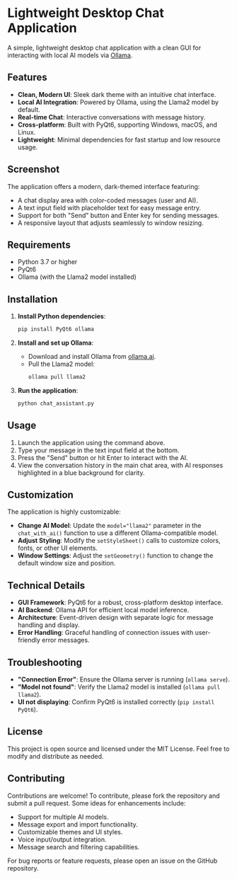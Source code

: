 # Lightweight Desktop Chat Application

A simple, lightweight desktop chat application with a clean GUI for interacting with local AI models via [Ollama](https://ollama.ai).

## Features

- **Clean, Modern UI**: Sleek dark theme with an intuitive chat interface.
- **Local AI Integration**: Powered by Ollama, using the Llama2 model by default.
- **Real-time Chat**: Interactive conversations with message history.
- **Cross-platform**: Built with PyQt6, supporting Windows, macOS, and Linux.
- **Lightweight**: Minimal dependencies for fast startup and low resource usage.

## Screenshot

The application offers a modern, dark-themed interface featuring:

- A chat display area with color-coded messages (user and AI).
- A text input field with placeholder text for easy message entry.
- Support for both "Send" button and Enter key for sending messages.
- A responsive layout that adjusts seamlessly to window resizing.

## Requirements

- Python 3.7 or higher
- PyQt6
- Ollama (with the Llama2 model installed)

## Installation

1. **Install Python dependencies**:
   ```bash
   pip install PyQt6 ollama
   ```

2. **Install and set up Ollama**:
   - Download and install Ollama from [ollama.ai](https://ollama.ai).
   - Pull the Llama2 model:
     ```bash
     ollama pull llama2
     ```

3. **Run the application**:
   ```bash
   python chat_assistant.py
   ```

## Usage

1. Launch the application using the command above.
2. Type your message in the text input field at the bottom.
3. Press the "Send" button or hit Enter to interact with the AI.
4. View the conversation history in the main chat area, with AI responses highlighted in a blue background for clarity.

## Customization

The application is highly customizable:

- **Change AI Model**: Update the `model="llama2"` parameter in the `chat_with_ai()` function to use a different Ollama-compatible model.
- **Adjust Styling**: Modify the `setStyleSheet()` calls to customize colors, fonts, or other UI elements.
- **Window Settings**: Adjust the `setGeometry()` function to change the default window size and position.

## Technical Details

- **GUI Framework**: PyQt6 for a robust, cross-platform desktop interface.
- **AI Backend**: Ollama API for efficient local model inference.
- **Architecture**: Event-driven design with separate logic for message handling and display.
- **Error Handling**: Graceful handling of connection issues with user-friendly error messages.

## Troubleshooting

- **"Connection Error"**: Ensure the Ollama server is running (`ollama serve`).
- **"Model not found"**: Verify the Llama2 model is installed (`ollama pull llama2`).
- **UI not displaying**: Confirm PyQt6 is installed correctly (`pip install PyQt6`).

## License

This project is open source and licensed under the MIT License. Feel free to modify and distribute as needed.

## Contributing

Contributions are welcome! To contribute, please fork the repository and submit a pull request. Some ideas for enhancements include:

- Support for multiple AI models.
- Message export and import functionality.
- Customizable themes and UI styles.
- Voice input/output integration.
- Message search and filtering capabilities.

For bug reports or feature requests, please open an issue on the GitHub repository.